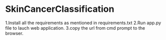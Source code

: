 # SkinCancerClassification
1.Install all the requirements as mentioned in requirements.txt
2.Run app.py file to lauch web application.
3.copy the url from cmd prompt to the browser.
